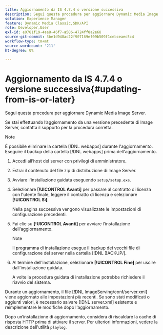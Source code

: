 ```yaml
---
title: Aggiornamento da IS 4.7.4 o versione successiva
description: Segui questa procedura per aggiornare Dynamic Media Image Server.
solution: Experience Manager
feature: Dynamic Media Classic,SDK/API
role: Developer,User
exl-id: e0781f19-4aa8-46f7-a586-4724ff8a2e68
source-git-commit: 3be1d948ac22f907169ef09b509f1cebceaec5c4
workflow-type: tm+mt
source-wordcount: '211'
ht-degree: 0%

---
```


# Aggiornamento da IS 4.7.4 o versione successiva{#updating-from-is-or-later}

Segui questa procedura per aggiornare Dynamic Media Image Server.

Se stai effettuando l’aggiornamento da una versione precedente di Image Server, contatta il supporto per la procedura corretta.

>[!NOTE]
>
>È possibile eliminare la cartella [!DNL webapps] durante l&#39;aggiornamento. Eseguire il backup della cartella [!DNL webapps] prima dell&#39;aggiornamento.

1. Accedi all’host del server con privilegi di amministratore.
1. Estrai il contenuto del file zip di distribuzione di Image Server.
1. Avviare l&#39;installazione guidata eseguendo `setup/setup.exe`.
1. Selezionare **[!UICONTROL Avanti]** per passare al contratto di licenza con l&#39;utente finale, leggere il contratto di licenza e selezionare **[!UICONTROL Sì]**.

   Nella pagina successiva vengono visualizzate le impostazioni di configurazione precedenti.
1. Fai clic su **[!UICONTROL Avanti]** per avviare l&#39;installazione dell&#39;aggiornamento.

   >[!NOTE]
   >
   >Il programma di installazione esegue il backup dei vecchi file di configurazione del server nella cartella [!DNL BACKUP/].

1. Al termine dell&#39;installazione, selezionare **[!UICONTROL Fine]** per uscire dall&#39;installazione guidata.

   A volte la procedura guidata di installazione potrebbe richiedere il riavvio del sistema.

Durante un aggiornamento, il file [!DNL ImageServing/conf/server.xml] viene aggiornato alle impostazioni più recenti. Se sono stati modificati o aggiunti valori, è necessario salvare [!DNL server.xml] esistente e reimplementare le modifiche dopo l&#39;aggiornamento.

Dopo un’installazione di aggiornamento, considera di riscaldare la cache di risposta HTTP prima di attivare il server. Per ulteriori informazioni, vedere la descrizione dell&#39;utilità `playlog`.
